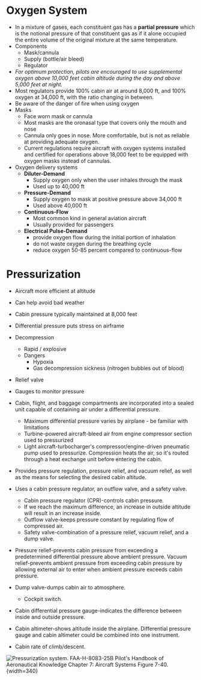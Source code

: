 # Oxygen System

* In a mixture of gases, each constituent gas has a **partial pressure** which is the notional pressure of that constituent gas as if it alone occupied the entire volume of the original mixture at the same temperature.
* Components
  * Mask/cannula
  * Supply (bottle/air bleed)
  * Regulator
* *For optimum protection, pilots are encouraged to use supplemental oxygen above 10,000 feet cabin altitude during the day and above 5,000 feet at night.*
* Most regulators provide 100% cabin air at around 8,000 ft, and 100% oxygen at 34,000 ft, with the ratio changing in between.
* Be aware of the danger of fire when using oxygen
* Masks
  * Face worn mask or cannula
  * Most masks are the oronasal type that covers only the mouth and nose
  * Cannula only goes in nose. More comfortable, but is not as reliable at providing adequate oxygen.
  * Current regulations require aircraft with oxygen systems installed and certified for operations above 18,000 feet to be equipped with oxygen masks instead of cannulas.
* Oxygen delivery systems
  * **Diluter-Demand**
    * Supply oxygen only when the user inhales through the mask
    * Used up to 40,000 ft
  * **Pressure-Demand**
    * Supply oxygen to mask at positive pressure above 34,000 ft
    * Used above 40,000 ft
  * **Continuous-Flow**
    * Most common kind in general aviation aircraft
    * Usually provided for passengers
  * **Electrical Pulse-Demand**
    * provide oxygen flow during the initial portion of inhalation
    * do not waste oxygen during the breathing cycle
    * reduce oxygen 50-85 percent compared to continuous-flow

# Pressurization

* Aircraft more efficient at altitude
* Can help avoid bad weather
* Cabin pressure typically maintained at 8,000 feet
* Differential pressure puts stress on airframe
* Decompression
  * Rapid / explosive
  * Dangers
    * Hypoxia
    * Gas decompression sickness (nitrogen bubbles out of blood)
* Relief valve
* Gauges to monitor pressure
* Cabin, flight, and baggage compartments are incorporated into a sealed unit capable of containing air under a differential pressure.
  * Maximum differential pressure varies by airplane - be familiar with limitations
  * Turbine-powered aircraft-bleed air from engine compressor section used to pressurized
  * Light aircraft-turbocharger's compressor/engine-driven pneumatic pump used to pressurize. Compression heats the air, so it's routed through a heat exchange unit before entering the cabin.

* Provides pressure regulation, pressure relief, and vacuum relief, as well as the means for selecting the desired cabin altitude.
* Uses a cabin pressure regulator, an outflow valve, and a safety valve.
  *  Cabin pressure regulator (CPR)-controls cabin pressure.
    * If we reach the maximum difference, an increase in outside altitude will result in an increase inside.
  * Outflow valve-keeps pressure constant by regulating flow of compressed air.
  *  Safety valve-combination of a pressure relief, vacuum relief, and a dump valve.
* Pressure relief-prevents cabin pressure from exceeding a predetermined differential pressure above ambient pressure. Vacuum relief-prevents ambient pressure from exceeding cabin pressure by allowing external air to enter when ambient pressure exceeds cabin pressure.
* Dump valve-dumps cabin air to atmosphere.
  *  Cockpit switch.
*  Cabin differential pressure gauge-indicates the difference between inside and outside pressure.
* Cabin altimeter-shows altitude inside the airplane. Differential pressure gauge and cabin altimeter could be combined into one instrument.
* Cabin rate of climb/descent.

![Pressurization system. [FAA-H-8083-25B Pilot's Handbook of Aeronautical Knowledge](https://www.faa.gov/regulations_policies/handbooks_manuals/aviation/phak) [Chapter 7: Aircraft Systems](https://www.faa.gov/sites/faa.gov/files/regulations_policies/handbooks_manuals/aviation/phak/09_phak_ch7.pdf) Figure 7-40.](/img/phak/phak-figure-7-40-pressurization-system.jpg){width=340}
